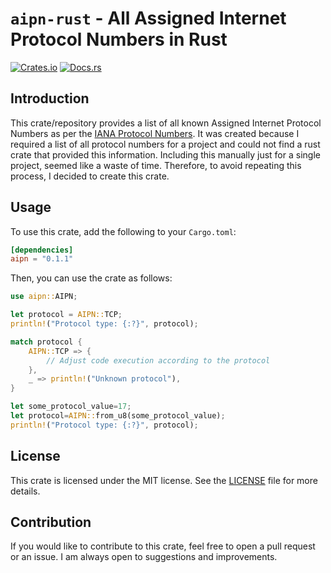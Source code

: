 # `aipn-rust` - All Assigned Internet Protocol Numbers in Rust

[![Crates.io](https://img.shields.io/crates/v/aipn)](https://crates.io/crates/aipn)
[![Docs.rs](https://docs.rs/aipn/badge.svg)](https://docs.rs/aipn)

## Introduction

This crate/repository provides a list of all known Assigned Internet Protocol Numbers as per the [IANA Protocol Numbers](https://www.iana.org/assignments/protocol-numbers/protocol-numbers.xhtml).
It was created because I required a list of all protocol numbers for a project and could not find a rust crate that provided this information. Including this manually just for a single project, seemed like a waste of time. Therefore, to avoid repeating this process, I decided to create this crate.

## Usage

To use this crate, add the following to your `Cargo.toml`:

```toml
[dependencies]
aipn = "0.1.1"
```

Then, you can use the crate as follows:

```rust
use aipn::AIPN;

let protocol = AIPN::TCP;
println!("Protocol type: {:?}", protocol);

match protocol {
    AIPN::TCP => {
        // Adjust code execution according to the protocol
    },
    _ => println!("Unknown protocol"),
}

let some_protocol_value=17;
let protocol=AIPN::from_u8(some_protocol_value);
println!("Protocol type: {:?}", protocol);
```

## License
This crate is licensed under the MIT license. See the [LICENSE](LICENSE) file for more details.

## Contribution
If you would like to contribute to this crate, feel free to open a pull request or an issue. I am always open to suggestions and improvements.